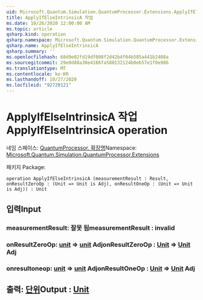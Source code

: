```yaml
---
uid: Microsoft.Quantum.Simulation.QuantumProcessor.Extensions.ApplyIfElseIntrinsicA
title: ApplyIfElseIntrinsicA 작업
ms.date: 10/26/2020 12:00:00 AM
ms.topic: article
qsharp.kind: operation
qsharp.namespace: Microsoft.Quantum.Simulation.QuantumProcessor.Extensions
qsharp.name: ApplyIfElseIntrinsicA
qsharp.summary: ''
ms.openlocfilehash: 68d9e02fd19df008f2d42b4f04b585a441b2408a
ms.sourcegitcommit: 29e0d88a30e4166fa580132124b0eb57e1f0e986
ms.translationtype: MT
ms.contentlocale: ko-KR
ms.lasthandoff: 10/27/2020
ms.locfileid: "92720121"
---
```

# <a name="applyifelseintrinsica-operation"></a><span data-ttu-id="42b82-102">ApplyIfElseIntrinsicA 작업</span><span class="sxs-lookup"><span data-stu-id="42b82-102">ApplyIfElseIntrinsicA operation</span></span>

<span data-ttu-id="42b82-103">네임 스페이스: [QuantumProcessor. 확장명](xref:Microsoft.Quantum.Simulation.QuantumProcessor.Extensions)</span><span class="sxs-lookup"><span data-stu-id="42b82-103">Namespace: [Microsoft.Quantum.Simulation.QuantumProcessor.Extensions](xref:Microsoft.Quantum.Simulation.QuantumProcessor.Extensions)</span></span>

<span data-ttu-id="42b82-104">패키지 [](https://nuget.org/packages/)</span><span class="sxs-lookup"><span data-stu-id="42b82-104">Package: [](https://nuget.org/packages/)</span></span>




```qsharp
operation ApplyIfElseIntrinsicA (measurementResult : Result, onResultZeroOp : (Unit => Unit is Adj), onResultOneOp : (Unit => Unit is Adj)) : Unit
```


## <a name="input"></a><span data-ttu-id="42b82-105">입력</span><span class="sxs-lookup"><span data-stu-id="42b82-105">Input</span></span>

### <a name="measurementresult--__invalidresult__"></a><span data-ttu-id="42b82-106">measurementResult: __잘못 <Result> 됨__</span><span class="sxs-lookup"><span data-stu-id="42b82-106">measurementResult : __invalid<Result>__</span></span>




### <a name="onresultzeroop--unit--unit-adj"></a><span data-ttu-id="42b82-107">onResultZeroOp: [unit](xref:microsoft.quantum.lang-ref.unit) => [unit](xref:microsoft.quantum.lang-ref.unit) Adj</span><span class="sxs-lookup"><span data-stu-id="42b82-107">onResultZeroOp : [Unit](xref:microsoft.quantum.lang-ref.unit) => [Unit](xref:microsoft.quantum.lang-ref.unit) Adj</span></span>




### <a name="onresultoneop--unit--unit-adj"></a><span data-ttu-id="42b82-108">onresultoneop: [unit](xref:microsoft.quantum.lang-ref.unit) => [unit](xref:microsoft.quantum.lang-ref.unit) Adj</span><span class="sxs-lookup"><span data-stu-id="42b82-108">onResultOneOp : [Unit](xref:microsoft.quantum.lang-ref.unit) => [Unit](xref:microsoft.quantum.lang-ref.unit) Adj</span></span>





## <a name="output--unit"></a><span data-ttu-id="42b82-109">출력: [단위](xref:microsoft.quantum.lang-ref.unit)</span><span class="sxs-lookup"><span data-stu-id="42b82-109">Output : [Unit](xref:microsoft.quantum.lang-ref.unit)</span></span>

